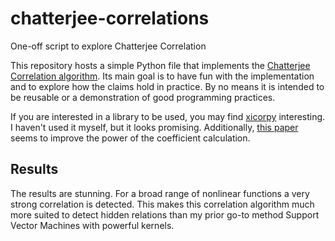 # chatterjee-correlations
One-off script to explore Chatterjee Correlation

This repository hosts a simple Python file that implements the [Chatterjee Correlation algorithm](https://arxiv.org/abs/1909.10140). Its main goal is to have fun with the implementation and to explore how the claims hold in practice. By no means it is intended to be reusable or a demonstration of good programming practices.

If you are interested in a library to be used, you may find [xicorpy](https://pypi.org/project/xicorpy/) interesting. I haven't used it myself, but it looks promising. Additionally, [this paper](https://arxiv.org/abs/2108.06828) seems to improve the power of the coefficient calculation.

## Results
The results are stunning. For a broad range of nonlinear functions a very strong correlation is detected. This makes this correlation algorithm much more suited to detect hidden relations than my prior go-to method Support Vector Machines with powerful kernels.
